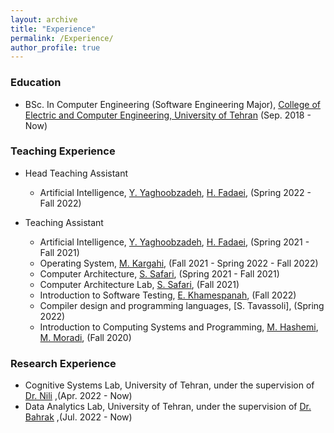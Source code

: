 ```yaml
---
layout: archive
title: "Experience"
permalink: /Experience/
author_profile: true
---
```


### Education
- BSc. In Computer Engineering (Software Engineering Major), [College of Electric and Computer Engineering, University of Tehran](https://ece.ut.ac.ir/) (Sep. 2018 - Now)

### Teaching Experience

- Head Teaching Assistant
  - Artificial Intelligence, [Y. Yaghoobzadeh](https://ece.ut.ac.ir/en/~105908695), [H. Fadaei](https://ece.ut.ac.ir/en/~students/h.fadaei), (Spring 2022 - Fall 2022)

- Teaching Assistant
  - Artificial Intelligence, [Y. Yaghoobzadeh](https://ece.ut.ac.ir/en/~105908695), [H. Fadaei](https://ece.ut.ac.ir/en/~students/h.fadaei), (Spring 2021 - Fall 2021)
  - Operating System, [M. Kargahi](https://ece.ut.ac.ir/en/~kargahi), (Fall 2021 - Spring 2022 - Fall 2022)
  - Computer Architecture, [S. Safari](https://ece.ut.ac.ir/en/~saeed), (Spring 2021 - Fall 2021)
  - Computer Architecture Lab, [S. Safari](https://ece.ut.ac.ir/en/~saeed), (Fall 2021)
  - Introduction to Software Testing, [E. Khamespanah](https://ece.ut.ac.ir/en/~e.khamespanah), (Fall 2022)
  - Compiler design and programming languages, [S. Tavassoli], (Spring 2022)
  - Introduction to Computing Systems and Programming, [M. Hashemi](https://ece.ut.ac.ir/en/~rhashemi), [M. Moradi](https://ece.ut.ac.ir/en/~moradih), (Fall 2020)

### Research Experience

- Cognitive Systems Lab, University of Tehran, under the supervision of [Dr. Nili](https://ece.ut.ac.ir/~mnili) ,(Apr. 2022 - Now)
- Data Analytics Lab, University of Tehran, under the supervision of [Dr. Bahrak](https://profile.ut.ac.ir/en/~bahrak) ,(Jul. 2022 - Now)

